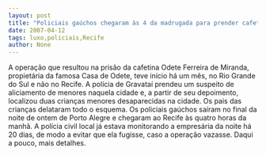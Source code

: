 ```yaml
---
layout: post
title: "Policiais gaúchos chegaram às 4 da madrugada para prender cafetina de luxo no Recife"
date: 2007-04-12
tags: luxo,policiais,Recife
author: None
---
```


A operação que resultou na prisão da cafetina Odete Ferreira de Miranda, propietária da famosa Casa de Odete, teve início há um mês, no Rio Grande do Sul e não no Recife.
A polícia de Gravataí prendeu um suspeito de aliciamento de menores naquela cidade e, a partir de seu depoimento, localizou duas crianças menores desaparecidas na cidade. Os pais das crianças delataram todo o esquema.
Os policiais gaúchos saíram no final da noite de ontem de Porto Alegre e chegaram ao Recife às quatro horas da manhã.
A polícia civil local já estava monitorando a empresária da noite há 20 dias, de modo a evitar que ela fugisse, caso a operação vazasse.
Daqui a pouco, mais detalhes. 
